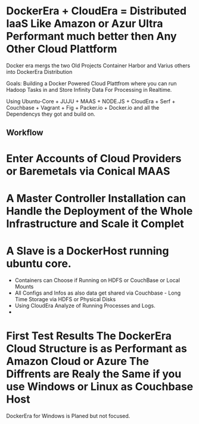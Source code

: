 DockerEra + CloudEra = Distributed IaaS Like Amazon or Azur
Ultra Performant much better then Any Other Cloud Plattform
=========

Docker era mergs the two Old Projects Container Harbor and Varius others into DockerEra Distribution

Goals:
Building a Docker Powered Cloud Plattfrom where you can run Hadoop Tasks in and Store Infinity Data For Processing in Realtime.

Using Ubuntu-Core + JUJU + MAAS + NODE.JS + CloudEra + Serf + Couchbase + Vagrant + Fig + Packer.io + Docker.io and all the Dependencys they got and build on.

## Workflow
# Enter Accounts of Cloud Providers or Baremetals via Conical MAAS
# A Master Controller Installation can Handle the Deployment of the Whole Infrastructure and Scale it Complet
# A Slave is a DockerHost running ubuntu core. 
  - Containers can Choose if Running on HDFS or CouchBase or Local Mounts
  - All Configs and Infos as also data get shared via Couchbase - Long Time Storage via HDFS or Physical Disks
  - Using CloudEra Analyze of Running Processes and Logs.
  - 
# First Test Results The DockerEra Cloud Structure is as Performant as Amazon Cloud or Azure The Diffrents are Realy the Same if you use Windows or Linux as Couchbase Host

DockerEra for Windows is Planed but not focused.
